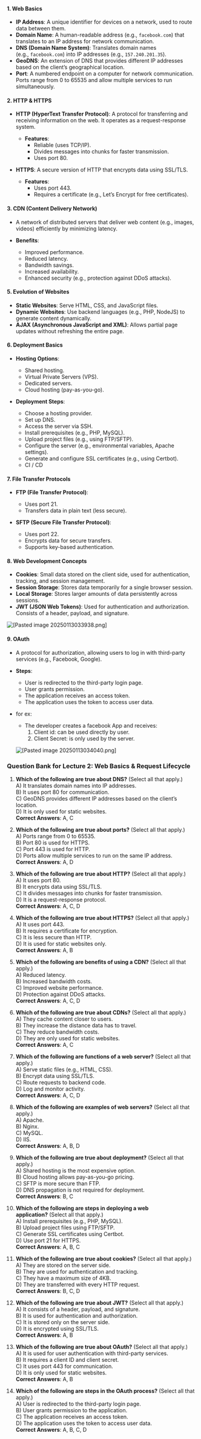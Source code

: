 #### **1. Web Basics**

- **IP Address**: A unique identifier for devices on a network, used to route data between them.
- **Domain Name**: A human-readable address (e.g., `facebook.com`) that translates to an IP address for network communication.
- **DNS (Domain Name System)**: Translates domain names (e.g., `facebook.com`) into IP addresses (e.g., `157.240.201.35`).
- **GeoDNS**: An extension of DNS that provides different IP addresses based on the client’s geographical location.
- **Port**: A numbered endpoint on a computer for network communication. Ports range from 0 to 65535 and allow multiple services to run simultaneously.

#### **2. HTTP & HTTPS**

- **HTTP (HyperText Transfer Protocol)**: A protocol for transferring and receiving information on the web. It operates as a request-response system.
    
    - **Features**:
        - Reliable (uses TCP/IP).
        - Divides messages into chunks for faster transmission.
        - Uses port 80.

- **HTTPS**: A secure version of HTTP that encrypts data using SSL/TLS.
    
    - **Features**:        
        - Uses port 443.
        - Requires a certificate (e.g., Let’s Encrypt for free certificates).

#### **3. CDN (Content Delivery Network)**

- A network of distributed servers that deliver web content (e.g., images, videos) efficiently by minimizing latency.

- **Benefits**:    
    - Improved performance.
    - Reduced latency.        
    - Bandwidth savings.
    - Increased availability.
    - Enhanced security (e.g., protection against DDoS attacks).


#### **5. Evolution of Websites**

- **Static Websites**: Serve HTML, CSS, and JavaScript files.
- **Dynamic Websites**: Use backend languages (e.g., PHP, NodeJS) to generate content dynamically.    
- **AJAX (Asynchronous JavaScript and XML)**: Allows partial page updates without refreshing the entire page.


#### **6. Deployment Basics**

- **Hosting Options**:
    
    - Shared hosting.
    - Virtual Private Servers (VPS).
    - Dedicated servers.
    - Cloud hosting (pay-as-you-go).

- **Deployment Steps**:
    
    - Choose a hosting provider.        
    - Set up DNS.
    - Access the server via SSH.
    - Install prerequisites (e.g., PHP, MySQL).
    - Upload project files (e.g., using FTP/SFTP).
    - Configure the server (e.g., environmental variables, Apache settings).
    - Generate and configure SSL certificates (e.g., using Certbot).
    - CI / CD

#### **7. File Transfer Protocols**

- **FTP (File Transfer Protocol)**:
    - Uses port 21.
    - Transfers data in plain text (less secure).

- **SFTP (Secure File Transfer Protocol)**:
    - Uses port 22.  
    - Encrypts data for secure transfers.
    - Supports key-based authentication.


#### **8. Web Development Concepts**

- **Cookies**: Small data stored on the client side, used for authentication, tracking, and session management.
- **Session Storage**: Stores data temporarily for a single browser session.
- **Local Storage**: Stores larger amounts of data persistently across sessions.
- **JWT (JSON Web Tokens)**: Used for authentication and authorization. Consists of a header, payload, and signature.

![[Pasted image 20250113033938.png]](https://github.com/ali-bahr/Software-Engineering-Summaries/blob/main/Pasted%20image%2020250113033938.png)

#### **9. OAuth**

- A protocol for authorization, allowing users to log in with third-party services (e.g., Facebook, Google).
    
- **Steps**:
    - User is redirected to the third-party login page.
    - User grants permission.
    - The application receives an access token.
    - The application uses the token to access user data.
- for ex:
	- The developer creates a facebook App and receives:
		1. Client id: can be used directly by user.
		2. Client Secret: is only used by the server.

	![[Pasted image 20250113034040.png]](https://github.com/ali-bahr/Software-Engineering-Summaries/blob/main/Pasted%20image%2020250113034040.png)


### **Question Bank for Lecture 2: Web Basics & Request Lifecycle**

1. **Which of the following are true about DNS?** (Select all that apply.)  
    A) It translates domain names into IP addresses.  
    B) It uses port 80 for communication.  
    C) GeoDNS provides different IP addresses based on the client’s location.  
    D) It is only used for static websites.  
    **Correct Answers**: A, C
    
2. **Which of the following are true about ports?** (Select all that apply.)  
    A) Ports range from 0 to 65535.  
    B) Port 80 is used for HTTPS.  
    C) Port 443 is used for HTTP.  
    D) Ports allow multiple services to run on the same IP address.  
    **Correct Answers**: A, D
    
1. **Which of the following are true about HTTP?** (Select all that apply.)  
    A) It uses port 80.  
    B) It encrypts data using SSL/TLS.  
    C) It divides messages into chunks for faster transmission.  
    D) It is a request-response protocol.  
    **Correct Answers**: A, C, D
    
2. **Which of the following are true about HTTPS?** (Select all that apply.)  
    A) It uses port 443.  
    B) It requires a certificate for encryption.  
    C) It is less secure than HTTP.  
    D) It is used for static websites only.  
    **Correct Answers**: A, B
    
1. **Which of the following are benefits of using a CDN?** (Select all that apply.)  
    A) Reduced latency.  
    B) Increased bandwidth costs.  
    C) Improved website performance.  
    D) Protection against DDoS attacks.  
    **Correct Answers**: A, C, D
    
2. **Which of the following are true about CDNs?** (Select all that apply.)  
    A) They cache content closer to users.  
    B) They increase the distance data has to travel.  
    C) They reduce bandwidth costs.  
    D) They are only used for static websites.  
    **Correct Answers**: A, C
    

1. **Which of the following are functions of a web server?** (Select all that apply.)  
    A) Serve static files (e.g., HTML, CSS).  
    B) Encrypt data using SSL/TLS.  
    C) Route requests to backend code.  
    D) Log and monitor activity.  
    **Correct Answers**: A, C, D
    
2. **Which of the following are examples of web servers?** (Select all that apply.)  
    A) Apache.  
    B) Nginx.  
    C) MySQL.  
    D) IIS.  
    **Correct Answers**: A, B, D
    
1. **Which of the following are true about deployment?** (Select all that apply.)  
    A) Shared hosting is the most expensive option.  
    B) Cloud hosting allows pay-as-you-go pricing.  
    C) SFTP is more secure than FTP.  
    D) DNS propagation is not required for deployment.  
    **Correct Answers**: B, C
    
2. **Which of the following are steps in deploying a web application?** (Select all that apply.)  
    A) Install prerequisites (e.g., PHP, MySQL).  
    B) Upload project files using FTP/SFTP.  
    C) Generate SSL certificates using Certbot.  
    D) Use port 21 for HTTPS.  
    **Correct Answers**: A, B, C
    

1. **Which of the following are true about cookies?** (Select all that apply.)  
    A) They are stored on the server side.  
    B) They are used for authentication and tracking.  
    C) They have a maximum size of 4KB.  
    D) They are transferred with every HTTP request.  
    **Correct Answers**: B, C, D
    
2. **Which of the following are true about JWT?** (Select all that apply.)  
    A) It consists of a header, payload, and signature.  
    B) It is used for authentication and authorization.  
    C) It is stored only on the server side.  
    D) It is encrypted using SSL/TLS.  
    **Correct Answers**: A, B
    

1. **Which of the following are true about OAuth?** (Select all that apply.)  
    A) It is used for user authentication with third-party services.  
    B) It requires a client ID and client secret.  
    C) It uses port 443 for communication.  
    D) It is only used for static websites.  
    **Correct Answers**: A, B
    
2. **Which of the following are steps in the OAuth process?** (Select all that apply.)  
    A) User is redirected to the third-party login page.  
    B) User grants permission to the application.  
    C) The application receives an access token.  
    D) The application uses the token to access user data.  
    **Correct Answers**: A, B, C, D
